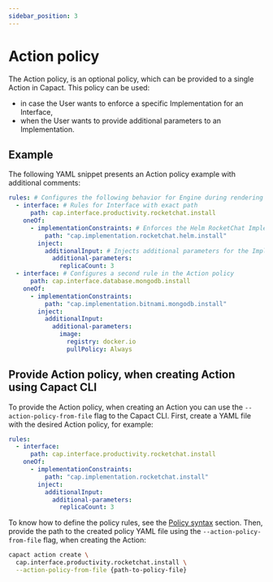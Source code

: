 ```yaml
---
sidebar_position: 3
---
```

# Action policy

The Action policy, is an optional policy, which can be provided to a single Action in Capact. This policy can be used:
- in case the User wants to enforce a specific Implementation for an Interface,
- when the User wants to provide additional parameters to an Implementation.

## Example

The following YAML snippet presents an Action policy example with additional comments:

```yaml
rules: # Configures the following behavior for Engine during rendering Action
  - interface: # Rules for Interface with exact path
      path: cap.interface.productivity.rocketchat.install
    oneOf:
      - implementationConstraints: # Enforces the Helm RocketChat Implementation
          path: "cap.implementation.rocketchat.helm.install"
        inject:
          additionalInput: # Injects additional parameters for the Implementation
            additional-parameters:
              replicaCount: 3
  - interface: # Configures a second rule in the Action policy
      path: cap.interface.database.mongodb.install
    oneOf:
      - implementationConstraints:
          path: "cap.implementation.bitnami.mongodb.install"
        inject:
          additionalInput:
            additional-parameters:
              image:
                registry: docker.io
                pullPolicy: Always
```

## Provide Action policy, when creating Action using Capact CLI

To provide the Action policy, when creating an Action you can use the `--action-policy-from-file` flag to the Capact CLI. First, create a YAML file with the desired Action policy, for example:

```yaml
rules:
  - interface:
      path: cap.interface.productivity.rocketchat.install
    oneOf:
      - implementationConstraints:
          path: "cap.implementation.rocketchat.install"
        inject:
          additionalInput:
            additional-parameters:
              replicaCount: 3
```
To know how to define the policy rules, see the [Policy syntax](./overview.md#syntax) section.
Then, provide the path to the created policy YAML file using the `--action-policy-from-file` flag, when creating the Action:

```bash
capact action create \
  cap.interface.productivity.rocketchat.install \
  --action-policy-from-file {path-to-policy-file}
```
